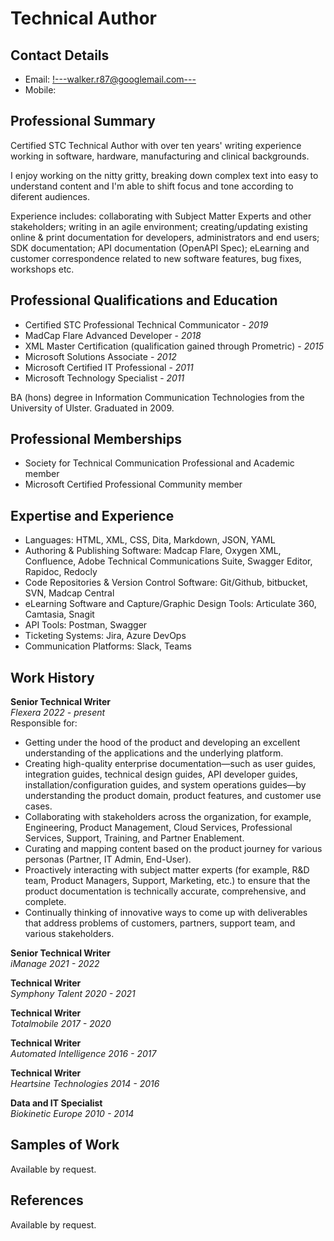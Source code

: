 # Technical Author   

## Contact Details
- Email: <!---walker.r87@googlemail.com--->
- Mobile: <!---+447841636265--->

## Professional Summary

<p>Certified STC Technical Author with over ten years' writing experience working in software, hardware, manufacturing and clinical backgrounds.</p>

<p>I enjoy working on the nitty gritty, breaking down complex text into easy to understand content and I'm able to shift focus and tone according to diferent audiences.</p>

<p>Experience includes: collaborating with Subject Matter Experts and other stakeholders; writing in an agile environment; creating/updating existing online & print documentation for developers, administrators and end users; SDK documentation; API documentation (OpenAPI Spec); eLearning and customer correspondence related to new software features, bug fixes, workshops etc.</p>

## Professional Qualifications and Education

- Certified STC Professional Technical Communicator - *2019*
- MadCap Flare Advanced Developer - *2018*
- XML Master Certification (qualification gained through Prometric) - *2015*
- Microsoft Solutions Associate - *2012*
- Microsoft Certified IT Professional - *2011*
- Microsoft Technology Specialist - *2011*

BA (hons) degree in Information Communication Technologies from the University of Ulster.  Graduated in 2009.

## Professional Memberships

- Society for Technical Communication Professional and Academic member
- Microsoft Certified Professional Community member

## Expertise and Experience

- Languages: HTML, XML, CSS, Dita, Markdown, JSON, YAML
- Authoring & Publishing Software: Madcap Flare, Oxygen XML, Confluence, Adobe Technical Communications Suite, Swagger Editor, Rapidoc, Redocly
- Code Repositories & Version Control Software: Git/Github, bitbucket, SVN, Madcap Central
- eLearning Software and Capture/Graphic Design Tools: Articulate 360, Camtasia, Snagit 
- API Tools: Postman, Swagger
- Ticketing Systems: Jira, Azure DevOps
- Communication Platforms: Slack, Teams

## Work History

**Senior Technical Writer**<br/>
*Flexera 2022 - present*<br/>
Responsible for:<br/>
- Getting under the hood of the product and developing an excellent understanding of the applications and the underlying platform.
- Creating high-quality enterprise documentation—such as user guides, integration guides, technical design guides, API developer guides, installation/configuration guides, and system operations guides—by understanding the product domain, product features, and customer use cases.
- Collaborating with stakeholders across the organization, for example, Engineering, Product Management, Cloud Services, Professional Services, Support, Training, and Partner Enablement.
-   Curating and mapping content based on the product journey for various personas (Partner, IT Admin, End-User).
- Proactively interacting with subject matter experts (for example, R&D team, Product Managers, Support, Marketing, etc.) to ensure that the product documentation is technically accurate, comprehensive, and complete.
-  Continually thinking of innovative ways to come up with deliverables that address problems of customers, partners, support team, and various stakeholders.

**Senior Technical Writer**<br/>
*iManage 2021 - 2022*<br/>
<!---Responsible for:<br/>
Getting under the hood of the product and developing an excellent understanding of the applications and the underlying platform.
Creating high-quality enterprise documentation—such as user guides, integration guides, technical design guides, API developer guides, installation/configuration guides, and system operations guides—by understanding the product domain, product features, and customer use cases.
Collaborating with stakeholders across the organization, for example, Engineering, Product Management, Cloud Services, Professional Services, Support, Training, and Partner Enablement.
Curating and mapping content based on the product journey for various personas (Partner, IT Admin, End-User).
Understanding and adhering to iManage technical publications standards and processes.
Proactively interacting with subject matter experts (for example, R&D team, Product Managers, Support, Marketing, etc.) to ensure that the product documentation is technically accurate, comprehensive, and complete.
Continually thinking of innovative ways to come up with deliverables that address problems of customers, partners, support team, and various stakeholders.--->

**Technical Writer**<br/>
*Symphony Talent 2020 - 2021*<br/>
<!---Author release notes, online help, support articles, API documentation etc.  Maintain an internal Knowledge Base in Confluence, to provide up-to-date, comprehensive product documentation and implementation instructions for Customers Success teams and other internal users.  Maintain an external facing online help site for client end users.  Collaborate with Agile development teams (Product Management, Customer Success, Sales, Marketing) on new feature development and UX.--->

**Technical Writer**<br/>
*Totalmobile 2017 - 2020*<br/>
<!---Gathers, collates, interprets information and communicates at a professional level with key internal and customer stakeholders.  Collaborates with Subject Matter Experts during iterative sprint cycles and creates/updates existing documentation for online and print formats including installation and upgrade guides, user guides, release notes, SDKs, APIs and online help. Sends out correspondence related to new features, bug fixes and workshops to staff, partners and customers.--->

**Technical Writer**<br/>
*Automated Intelligence 2016 - 2017*<br/>
<!---Produced highly professional and technical documentation that guided Administrators/End Users in how to install, configure and use the suite of products offered by Automated Intelligence.  Attended planning/briefing meetings with subject matter experts to gather information and presented it in a clear and concise style.--->

**Technical Writer**<br/>
*Heartsine Technologies 2014 - 2016*<br/>
<!---Advised and assisted members of the R&D teams in the composition and development of requirement, design, validation and all aspects of the project life cycle.  created and maintained user manuals and marketing documentation for print and online publication.  Produced documentation and assisted with accuracy, traceability and preparation of regulatory submissions.--->

**Data and IT Specialist**<br/>
*Biokinetic Europe 2010 - 2014*<br/>
<!---Was responsible for form design, data transcription, version control, adverse event reporting, clinical procedure outcomes reporting and archiving of documentation pertaining to clinical trial in accordance with MHRA and FDA applicable standards and regulations.  Further duties included providing first in line IT support for the company network and maintenance of the IT infrastructure.--->

## Samples of Work

Available by request.

## References

Available by request.
